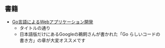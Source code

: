 
## 書籍

* [Go言語によるWebアプリケーション開発](https://www.oreilly.co.jp/books/9784873117522/)
  * タイトルの通り
  * 日本語版だけにあるGoogleの鵜飼さんが書かれた「Go らしいコードの書き方」の章が大変オススメです
